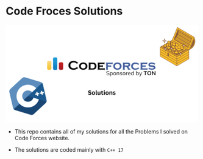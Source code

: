 # Code Froces Solutions

![banner](/assets/Code_forces_banner.png)

- This repo contains all of my solutions for all the Problems I solved on Code Forces website.

- The solutions are coded mainly with `C++ 17`
